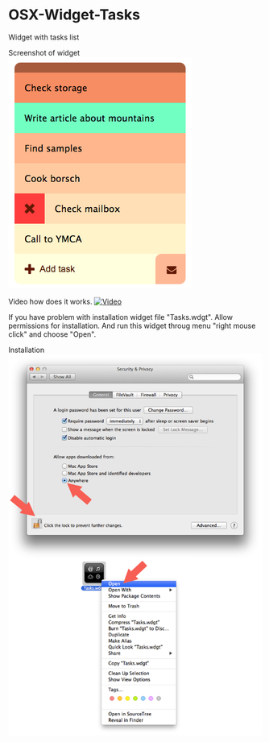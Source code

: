 OSX-Widget-Tasks
================

Widget with tasks list

Screenshot of widget
![Screenshot](https://github.com/VadimuZz/OSX-Widget-Tasks/blob/master/screenshot.png)

Video how does it works.
[![Video](http://img.youtube.com/vi/ugpFhm9qUJc/0.jpg)](http://www.youtube.com/watch?v=ugpFhm9qUJc)

If you have problem with installation widget file "Tasks.wdgt".
Allow permissions for installation. And run this widget throug menu "right mouse click" and choose "Open".

Installation
![Installation](https://github.com/VadimuZz/OSX-Widget-Tasks/blob/master/allow.png)

